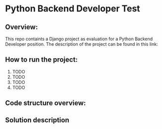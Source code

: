 # Python Backend Developer Test

## Overview:

This repo containts a Django project as evaluation for a Python Backend Developer position. The description of the project can be found in this link: 

## How to run the project:

1. TODO
2. TODO
3. TODO
4. TODO

## Code structure overview:


## Solution description


